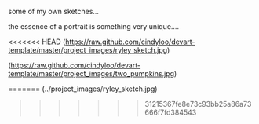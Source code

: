 some of my own sketches...

the essence of a portrait is something very unique....

<<<<<<< HEAD
(https://raw.github.com/cindyloo/devart-template/master/project_images/ryley_sketch.jpg)


(https://raw.github.com/cindyloo/devart-template/master/project_images/two_pumpkins.jpg)

=======
(../project_images/ryley_sketch.jpg)
>>>>>>> 31215367fe8e73c93bb25a86a73666f7fd384543
